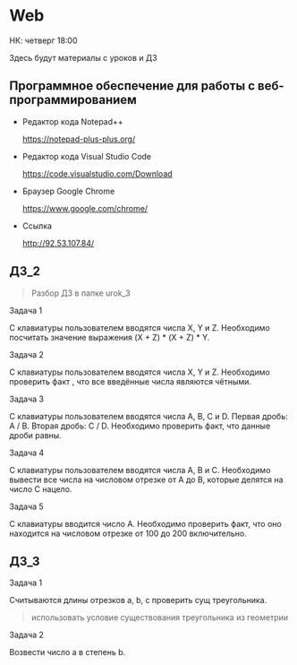 # Web

НК: четверг 18:00

Здесь будут материалы с уроков и ДЗ

## Программное обеспечение для работы с веб-программированием

* Редактор кода Notepad++

   https://notepad-plus-plus.org/
   
* Редактор кода Visual Studio Code
   
   https://code.visualstudio.com/Download
  
* Браузер Google Chrome

   https://www.google.com/chrome/

* Ссылка

   http://92.53.107.84/

## ДЗ_2

> Разбор ДЗ в папке urok_3

Задача 1

С клавиатуры пользователем вводятся числа X, Y и Z.
Необходимо посчитать значение выражения (X + Z) * (X + Z) * Y.

Задача 2

С клавиатуры пользователем вводятся числа X, Y и Z.
Необходимо проверить факт , что все введённые числа являются чётными.

Задача 3

С клавиатуры пользователем вводятся числа A, B, C и D.
Первая дробь: A / B.
Вторая дробь: С / D.
Необходимо проверить факт, что данные дроби равны.

Задача 4

С клавиатуры пользователем вводятся числа A, B и C.
Необходимо вывести все числа на числовом отрезке от A до B,
которые делятся на число C нацело.

Задача 5

С клавиатуры вводится число A. 
Необходимо проверить факт, что оно находится на 
числовом отрезке от 100 до 200 включительно.

## ДЗ_3

Задача 1

Считываются длины отрезков a, b, c проверить сущ треугольника.

> использовать условие существования треугольника из геометрии

Задача 2

Возвести число a в степень b.
